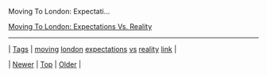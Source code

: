 <!--
title: Moving To London
date: 2020-06-28T15:27:00.303Z
tags: moving, london, expectations, vs, reality, link
-->


Moving To London: Expectati...

[Moving To London: Expectations Vs. Reality](http://www.buzzfeed.com/robinedds/moving-to-london-expectations-vs-reality)

<!--BOTTOM-POST-NAVIGATION-->
---

| [Tags](tags.md) | [moving](tag-moving.md) [london](tag-london.md) [expectations](tag-expectations.md) [vs](tag-vs.md) [reality](tag-reality.md) [link](tag-link.md) |

| [Newer](86812792203.md) | [Top](index.md) | [Older](86862032942.md) |